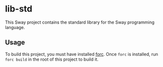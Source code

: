 # lib-std
This Sway project contains the standard library for the Sway programming language.

## Usage
To build this project, you must have installed [forc](crates.io/crates/forc). Once `forc` is installed, run `forc build` in the root of this project to build it.
